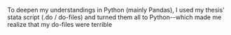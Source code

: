 To deepen my understandings in Python (mainly Pandas), I used my thesis' stata script (.do / do-files) and turned them all to Python--which made me realize that my do-files were terrible
